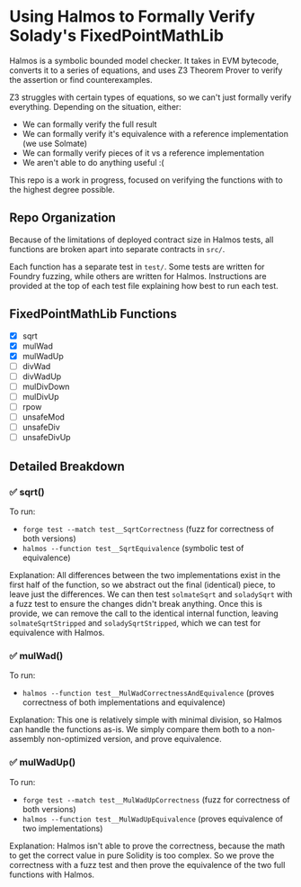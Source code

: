 # Using Halmos to Formally Verify Solady's FixedPointMathLib

Halmos is a symbolic bounded model checker. It takes in EVM bytecode, converts it to a series of equations, and uses Z3 Theorem Prover to verify the assertion or find counterexamples.

Z3 struggles with certain types of equations, so we can't just formally verify everything. Depending on the situation, either:
- We can formally verify the full result
- We can formally verify it's equivalence with a reference implementation (we use Solmate)
- We can formally verify pieces of it vs a reference implementation
- We aren't able to do anything useful :(

This repo is a work in progress, focused on verifying the functions with to the highest degree possible.

## Repo Organization

Because of the limitations of deployed contract size in Halmos tests, all functions are broken apart into separate contracts in `src/`.

Each function has a separate test in `test/`. Some tests are written for Foundry fuzzing, while others are written for Halmos. Instructions are provided at the top of each test file explaining how best to run each test.

## FixedPointMathLib Functions

- [x] sqrt
- [x] mulWad
- [x] mulWadUp
- [ ] divWad
- [ ] divWadUp
- [ ] mulDivDown
- [ ] mulDivUp
- [ ] rpow
- [ ] unsafeMod
- [ ] unsafeDiv
- [ ] unsafeDivUp

## Detailed Breakdown
### ✅ sqrt()

To run:
- `forge test --match test__SqrtCorrectness` (fuzz for correctness of both versions)
- `halmos --function test__SqrtEquivalence` (symbolic test of equivalence)

Explanation: All differences between the two implementations exist in the first half of the function, so we abstract out the final (identical) piece, to leave just the differences. We can then test `solmateSqrt` and `soladySqrt` with a fuzz test to ensure the changes didn't break anything. Once this is provide, we can remove the call to the identical internal function, leaving `solmateSqrtStripped` and `soladySqrtStripped`, which we can test for equivalence with Halmos.

### ✅ mulWad()

To run:
- `halmos --function test__MulWadCorrectnessAndEquivalence` (proves correctness of both implementations and equivalence)

Explanation: This one is relatively simple with minimal division, so Halmos can handle the functions as-is. We simply compare them both to a non-assembly non-optimized version, and prove equivalence.

### ✅ mulWadUp()

To run:
- `forge test --match test__MulWadUpCorrectness` (fuzz for correctness of both versions)
- `halmos --function test__MulWadUpEquivalence` (proves equivalence of two implementations)

Explanation: Halmos isn't able to prove the correctness, because the math to get the correct value in pure Solidity is too complex. So we prove the correctness with a fuzz test and then prove the equivalence of the two full functions with Halmos.
